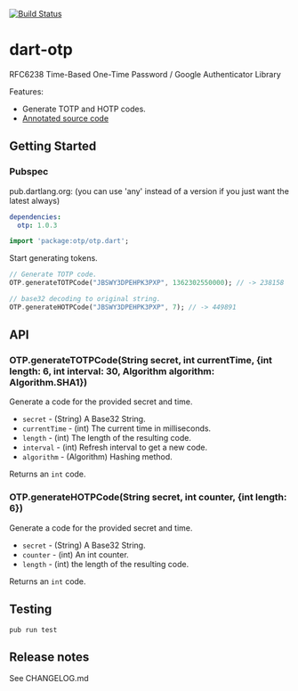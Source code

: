 [![Build Status](https://travis-ci.org/Daegalus/dart-otp.svg?branch=master)](https://travis-ci.org/Daegalus/dart-otp)

# dart-otp

RFC6238 Time-Based One-Time Password / Google Authenticator Library

Features:

- Generate TOTP and HOTP codes.
- [Annotated source code](http://daegalus.github.com/annotated/dart-otp/otp/otp.html)

## Getting Started

### Pubspec

pub.dartlang.org: (you can use 'any' instead of a version if you just want the latest always)

```yaml
dependencies:
  otp: 1.0.3
```

```dart
import 'package:otp/otp.dart';
```

Start generating tokens.

```dart
// Generate TOTP code.
OTP.generateTOTPCode("JBSWY3DPEHPK3PXP", 1362302550000); // -> 238158

// base32 decoding to original string.
OTP.generateHOTPCode("JBSWY3DPEHPK3PXP", 7); // -> 449891
```

## API

### OTP.generateTOTPCode(String secret, int currentTime, {int length: 6, int interval: 30, Algorithm algorithm: Algorithm.SHA1})

Generate a code for the provided secret and time.

- `secret` - (String) A Base32 String.
- `currentTime` - (int) The current time in milliseconds.
- `length` - (int) The length of the resulting code.
- `interval` - (int) Refresh interval to get a new code.
- `algorithm` - (Algorithm) Hashing method.

Returns an `int` code.

### OTP.generateHOTPCode(String secret, int counter, {int length: 6})

Generate a code for the provided secret and time.

- `secret` - (String) A Base32 String.
- `counter` - (int) An int counter.
- `length` - (int) the length of the resulting code.

Returns an `int` code.

## Testing

```
pub run test
```

## Release notes

See CHANGELOG.md
